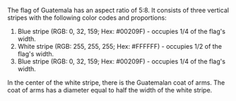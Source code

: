 The flag of Guatemala has an aspect ratio of 5:8. It consists of three vertical stripes with the following color codes and proportions:

1. Blue stripe (RGB: 0, 32, 159; Hex: #00209F) - occupies 1/4 of the flag's width.
2. White stripe (RGB: 255, 255, 255; Hex: #FFFFFF) - occupies 1/2 of the flag's width.
3. Blue stripe (RGB: 0, 32, 159; Hex: #00209F) - occupies 1/4 of the flag's width.

In the center of the white stripe, there is the Guatemalan coat of arms. The coat of arms has a diameter equal to half the width of the white stripe.